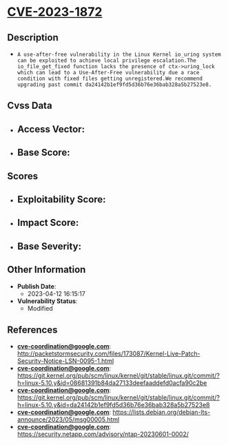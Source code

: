 
# [CVE-2023-1872](https://cve.mitre.org/cgi-bin/cvename.cgi?name=CVE-2023-1872)

## Description

- `A use-after-free vulnerability in the Linux Kernel io_uring system can be exploited to achieve local privilege escalation.The io_file_get_fixed function lacks the presence of ctx->uring_lock which can lead to a Use-After-Free vulnerability due a race condition with fixed files getting unregistered.We recommend upgrading past commit da24142b1ef9fd5d36b76e36bab328a5b27523e8.`

## Cvss Data

- **Access Vector**:
  - 
- **Base Score**:
  - 

## Scores

- **Exploitability Score**:
  - 
- **Impact Score**:
  - 
- **Base Severity**:
  - 

## Other Information

- **Publish Date**:
  - 2023-04-12 16:15:17
- **Vulnerability Status**:
  - Modified

## References

- **cve-coordination@google.com**: http://packetstormsecurity.com/files/173087/Kernel-Live-Patch-Security-Notice-LSN-0095-1.html
- **cve-coordination@google.com**: https://git.kernel.org/pub/scm/linux/kernel/git/stable/linux.git/commit/?h=linux-5.10.y&id=08681391b84da27133deefaaddefd0acfa90c2be
- **cve-coordination@google.com**: https://git.kernel.org/pub/scm/linux/kernel/git/stable/linux.git/commit/?h=linux-5.10.y&id=da24142b1ef9fd5d36b76e36bab328a5b27523e8
- **cve-coordination@google.com**: https://lists.debian.org/debian-lts-announce/2023/05/msg00005.html
- **cve-coordination@google.com**: https://security.netapp.com/advisory/ntap-20230601-0002/
